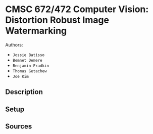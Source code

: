 # CMSC 672/472 Computer Vision: Distortion Robust Image Watermarking
Authors:
- `Jossie Batisso`
- `Bemnet Demere`
- `Benjamin Fradkin`
- `Thomas Getachew`
- `Joe Kim`

## Description
## Setup
## Sources
